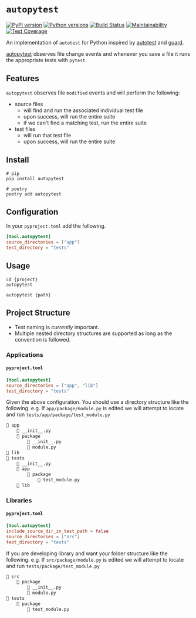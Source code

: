 # `autopytest`

[![PyPI version][pypi-badge]][pypi-link]
[![Python versions][python-versions-badge]][pypi-link]
[![Build Status][build-badge]][build-link]
[![Maintainability][maintainability-badge]][maintainability-link]
[![Test Coverage][coverage-badge]][coverage-link]

An implementation of `autotest` for Python inspired by [autotest] and [guard].

[autopytest](pypi-link) observes file change events and whenever you save a file it runs the appropriate tests with `pytest`.

## Features

`autopytest` observes file `modified` events and will perform the following:

* source files
  * will find and run the associated individual test file
  * upon success, will run the entire suite
  * if we can't find a matching test, run the entire suite
* test files
  * will run that test file
  * upon success, will run the entire suite

## Install

```shell
# pip
pip install autopytest

# poetry
poetry add autopytest
```

## Configuration

In your `pyproject.toml` add the following.

```toml
[tool.autopytest]
source_directories = ["app"]
test_directory = "tests"
```

## Usage

```shell
cd {project}
autopytest

autopytest {path}
```

## Project Structure

* Test naming is *currently* important.
* Multiple nested directory structures are supported as long as the convention is followed.

### Applications

#### `pyproject.toml`

```toml
[tool.autopytest]
source_directories = ["app", "lib"]
test_directory = "tests"
```

Given the above configuration. You should use a directory structure like the following. e.g. If `app/package/module.py` is edited we will attempt to locate and run `tests/app/package/test_module.py`

```markdown
📁 app
    📄 __init__.py
    📁 package
        📄 __init__.py
        📄 module.py
📁 lib
📁 tests
    📄 __init__.py
    📁 app
        📁 package
            📄 test_module.py
    📁 lib
```

### Libraries

#### `pyproject.toml`

```toml
[tool.autopytest]
include_source_dir_in_test_path = false
source_directories = ["src"]
test_directory = "tests"
```

If you are developing library and want your folder structure like the following. e.g. If `src/package/module.py` is edited we will attempt to locate and run `tests/package/test_module.py`

```markdown
📁 src
    📁 package
        📄 __init__.py
        📄 module.py
📁 tests
    📁 package
        📄 test_module.py
```

[autotest]: https://github.com/grosser/autotest
[guard]: https://github.com/guard/guard
[maintainability-badge]: https://api.codeclimate.com/v1/badges/f0ec7e4071d41519de65/maintainability
[maintainability-link]: https://codeclimate.com/github/davidjrice/autopytest/maintainability
[coverage-badge]: https://api.codeclimate.com/v1/badges/f0ec7e4071d41519de65/test_coverage
[coverage-link]: https://codeclimate.com/github/davidjrice/autopytest/test_coverage
[build-badge]: https://github.com/davidjrice/autopytest/actions/workflows/test.yml/badge.svg
[build-link]: https://github.com/davidjrice/autopytest/actions/workflows/tests.yml
[pypi-badge]: https://badge.fury.io/py/autopytest.svg
[pypi-link]: https://pypi.org/project/autopytest/
[python-versions-badge]: https://img.shields.io/pypi/pyversions/autopytest.svg
